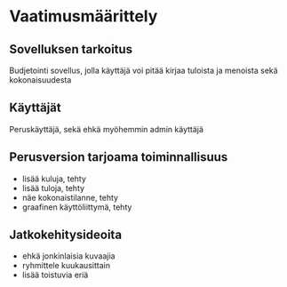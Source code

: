 # Vaatimusmäärittely

## Sovelluksen tarkoitus

Budjetointi sovellus, jolla käyttäjä voi pitää kirjaa tuloista ja menoista sekä kokonaisuudesta

## Käyttäjät

Peruskäyttäjä, sekä ehkä myöhemmin admin käyttäjä

## Perusversion tarjoama toiminnallisuus

- lisää kuluja, tehty
- lisää tuloja, tehty
- näe kokonaistilanne, tehty
- graafinen käyttöliittymä, tehty

## Jatkokehitysideoita

- ehkä jonkinlaisia kuvaajia
- ryhmittele kuukausittain
- lisää toistuvia eriä
